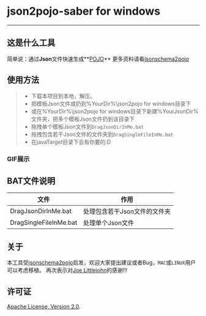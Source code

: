 # **json2pojo-saber for windows**

------

## 这是什么工具

简单说：通过**Json**文件快速生成**[POJO](http://en.wikipedia.org/wiki/Plain_Old_Java_Object)**
更多资料请看[jsonschema2pojo](https://github.com/joelittlejohn/jsonschema2pojo)

## 使用方法
> * 下载本项目到本地，解压。
> * 把模板Json文件或扔到%YourDir%\json2pojo for windows目录下
> * 或在%YourDir%\json2pojo for windows目录下新建%YourJsonDir%文件夹，把多个模板Json文件扔到该目录下
> * 拖拽单个模板Json文件到`DragJsonDirInMe.bat`
> * 拖拽包含若干Json文件的文件夹到`DragSingleFileInMe.bat`
> * 在javaTarget目录下会有你要的:D

### GIF展示


## BAT文件说明

| 文件  |作用   |
| ------|-------|
| DragJsonDirInMe.bat      | 处理包含若干Json文件的文件夹 |
| DragSingleFileInMe.bat   | 处理单个Json文件 |

## 关于
本工具受[jsonschema2pojo](https://github.com/joelittlejohn/jsonschema2pojo)启发，欢迎大家提出建议或者Bug，`MAC`或`LINUX`用户可以考虑移植。
再次表示对[Joe Littlejohn](https://twitter.com/joelittlejohn)的感谢!!!

## 许可证
[Apache License, Version 2.0](http://www.apache.org/licenses/LICENSE-2.0).